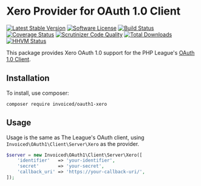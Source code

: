 # Xero Provider for OAuth 1.0 Client

[![Latest Stable Version](https://poser.pugx.org/Invoiced/oauth1-xero/v/stable.svg?style=flat)](https://packagist.org/packages/Invoiced/oauth1-xero)
[![Software License](https://img.shields.io/badge/license-MIT-brightgreen.svg?style=flat)](LICENSE)
[![Build Status](https://travis-ci.org/Invoiced/oauth1-xero.svg?branch=master&style=flat)](https://travis-ci.org/Invoiced/oauth1-xero)
[![Coverage Status](https://coveralls.io/repos/Invoiced/oauth1-xero/badge.svg?style=flat)](https://coveralls.io/r/Invoiced/oauth1-xero)
[![Scrutinizer Code Quality](https://scrutinizer-ci.com/g/Invoiced/oauth1-xero/badges/quality-score.png?b=master)](https://scrutinizer-ci.com/g/Invoiced/oauth1-xero/?branch=master)
[![Total Downloads](https://poser.pugx.org/Invoiced/oauth1-xero/downloads.svg?style=flat)](https://packagist.org/packages/Invoiced/oauth1-xero)
[![HHVM Status](http://hhvm.h4cc.de/badge/Invoiced/oauth1-xero.svg?style=flat)](http://hhvm.h4cc.de/package/Invoiced/oauth1-xero)


This package provides Xero OAuth 1.0 support for the PHP League's [OAuth 1.0 Client](https://github.com/thephpleague/oauth1-client).

## Installation

To install, use composer:

```
composer require invoiced/oauth1-xero
```

## Usage

Usage is the same as The League's OAuth client, using `Invoiced\OAuth1\Client\Server\Xero` as the provider.

```php
$server = new Invoiced\OAuth1\Client\Server\Xero([
    'identifier'   => 'your-identifier',
    'secret'       => 'your-secret',
    'callback_uri' => 'https://your-callback-uri/',
]);
```